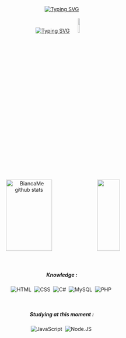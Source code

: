 
<div align="center" width="100%"><a href="https://git.io/typing-svg"><img src="https://readme-typing-svg.herokuapp.com?font=Fira+Code&weight=900&size=35&duration=2000&pause=4000&color=F7E822&center=true&width=500&lines=Hello!+My+name+is+Bianca." alt="Typing SVG" /></a></div>

</br>
<div align="center"><a href="https://git.io/typing-svg"><img src="https://readme-typing-svg.herokuapp.com?font=Fira+Code&weight=900&size=25&pause=1500&color=8A8C89&center=true&width=380&lines=I'm+a+Software+Developer.+" alt="Typing SVG" /></a><img width="10%"  src="https://64.media.tumblr.com/3e5272f34d4ba42113175538fe821339/tumblr_op8e85mxw51rl04amo1_500.gif"></div>

</br>
</br>
</br>

<div align="center">  
  <img width="50%" height="195px" src="https://github-readme-stats.vercel.app/api?username=BiancaMe&show_icons=true&count_private=true&hide_border=true&title_color=F7E822&icon_color=F7E822&text_color=c9d1d9&bg_color=0d1117" alt="BiancaMe github stats" /> 
  <img width="35%" height="195px" src="https://github-readme-stats.vercel.app/api/top-langs/?username=BiancaMe&layout=compact&hide_border=true&title_color=F7E822&text_color=F7E822f&bg_color=0d1117" />
</div>
</br>
</br>

<div align="center">
<h5>Knowledge :</h5>
  
![HTML](https://img.shields.io/badge/HTML5-E34F26?style=for-the-badge&logo=html5&logoColor=white)&nbsp;
![CSS](https://img.shields.io/badge/CSS3-1572B6?style=for-the-badge&logo=css3&logoColor=white)&nbsp;
![C#](https://img.shields.io/badge/C%23-239120?style=for-the-badge&logo=c-sharp&logoColor=white)&nbsp;
![MySQL](https://img.shields.io/badge/MySQL-005C84?style=for-the-badge&logo=mysql&logoColor=white)&nbsp;
![PHP](https://img.shields.io/badge/PHP-777BB4?style=for-the-badge&logo=php&logoColor=white)&nbsp;

</div>
</br>
<div align="center">
<h5>Studying at this moment : </h5>
  
![JavaScript](https://img.shields.io/badge/JavaScript-F7DF1E?style=for-the-badge&logo=javascript&logoColor=black)&nbsp;
![Node.JS](https://img.shields.io/badge/Node.js-43853D?style=for-the-badge&logo=node.js&logoColor=white)&nbsp;

</div>

